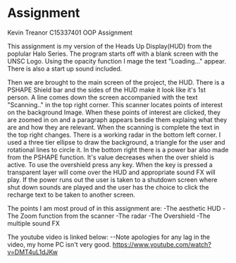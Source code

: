 # Assignment
Kevin Treanor C15337401 OOP Assignment

This assignment is my version of the Heads Up Display(HUD) from the poplular Halo Series. The program starts off with a blank screen with the UNSC Logo. Using the opacity function I mage the text "Loading..." appear. There is also a start up sound included.

Then we are brought to the main screen of the project, the HUD. There is a PSHAPE Shield bar and the sides of the HUD make it look like it's 1st person. A line comes down the screen accompanied with the text "Scanning.." in the top right corner. This scanner locates points of interest on the background Image. When these points of interest are clicked, they are zoomed in on and a paragraph appears besdie them explaing what they are and how they are relevant. When the scanning is complete the text in the top right changes. There is a working radar in the bottom left corner. I used a three tier ellipse to draw the background, a triangle for the user and rotational lines to circle it. In the bottom right there is a power bar also made from the PSHAPE function. It's value decreases when the over shield is active. To use the overshield press any key. When the key is pressed a transparent layer will come over the HUD and appropriate sound FX will play. If the power runs out the user is taken to a shutdown screen where shut down sounds are played and the user has the choice to click the recharge text to be taken to another screen.

The points I am most proud of in this assignment are:
-The aesthetic HUD
-The Zoom function from the scanner
-The radar
-The Overshield
-The multiple sound FX

The youtube video is linked below:         --Note apologies for any lag in the video, my home PC isn't very good.
https://www.youtube.com/watch?v=DMT4uL1dJKw
